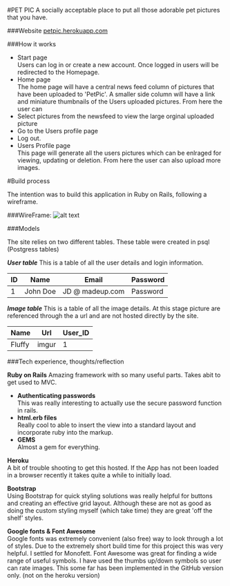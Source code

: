#PET PIC
A socially acceptable place to put all those adorable pet pictures that you have.

###Website
[petpic.herokuapp.com](https://petpic.herokuapp.com/)

###How it works

* Start page <br/>
Users can log in or create a new account.
Once logged in users will be redirected to the Homepage.
* Home page <br/>
The home page will have a central news feed column of pictures that have been uploaded to 'PetPic'. A smaller side column will have a link and miniature thumbnails of the Users uploaded pictures. From here the user can
 * Select pictures from the newsfeed to view the large orginal uploaded picture
 * Go to the Users profile page
 * Log out.
* Users Profile page <br/>
This page will generate all the users pictures which can be enlraged for viewing, updating or deletion. From here the user can also upload more images.

#Build process 

The intention was to build this application in Ruby on Rails, following a wireframe.

###WireFrame:
![alt text](http://i.imgur.com/nKuA2tD.jpg?1)

###Models

The site relies on two different tables. These table were created in psql (Postgress tables)

___User table___ 
This is a table of all the user details and login information. 

 ID | Name     | Email           | Password
--- | -------- | --------------- | ---------
 1  | John Doe | JD @ madeup.com | Password      

___Image table___
This is a table of all the image details. At this stage picture are referenced through the a url and are not hosted directly by the site.

 Name   | Url   | User_ID 
------- | ----- | --------
 Fluffy | imgur |  1      

###Tech experience, thoughts/reflection

__Ruby on Rails__
Amazing framework with so many useful parts. Takes abit to get used to MVC.

* __Authenticating passwords__ <br/>
This was really interesting to actually use the secure password function in rails.
* __html.erb files__ <br/>
Really cool to able to insert the view into a standard layout and incorporate ruby into the markup.
* __GEMS__ <br/>
Almost a gem for everything.

__Heroku__ <br/>
A bit of trouble shooting to get this hosted. If the App has not been loaded in a browser recently it takes quite a while to initially load.

__Bootstrap__ <br/>
Using Bootstrap for quick styling solutions was really helpful for buttons and creating an effective grid layout. Although these are not as good as doing the custom styling myself (which take time) they are great 'off the shelf' styles.

__Google fonts & Font Awesome__ <br/>
Google fonts was extremely convenient (also free) way to look through a lot of styles. Due to the extremely short build time for this project this was very helpful. I settled for Monofett.
Font Awesome was great for finding a wide range of useful symbols. I have used the thumbs up/down symbols so user can rate images. This some far has been implemented in the GitHub version only. (not on the heroku version)